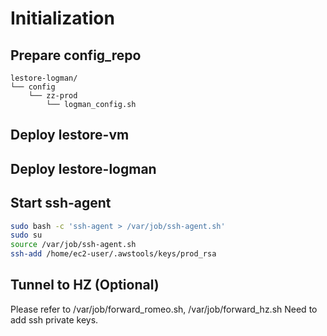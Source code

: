 # Initialization

## Prepare config_repo
```
lestore-logman/
└── config
    └── zz-prod
        └── logman_config.sh
```

## Deploy lestore-vm

## Deploy lestore-logman

## Start ssh-agent

```bash
sudo bash -c 'ssh-agent > /var/job/ssh-agent.sh'
sudo su
source /var/job/ssh-agent.sh
ssh-add /home/ec2-user/.awstools/keys/prod_rsa
```

## Tunnel to HZ (Optional)
Please refer to /var/job/forward_romeo.sh, /var/job/forward_hz.sh
Need to add ssh private keys.
